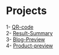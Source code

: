 # Projects

1- <a href="https://alyssondemari.github.io/FrontEnd-Mentor/qr-code-component-main/index.html">QR-code</a> <br>
2- <a href=https://alyssondemari.github.io/FrontEnd-Mentor/results-summary-component-main/index.html>Result-Summary</a>  <br>
3- <a href=https://alyssondemari.github.io/FrontEnd-Mentor/blog-preview-card-main/index.html>Blog-Preview</a> <br>
4- <a href=https://alyssondemari.github.io/FrontEnd-Mentor/product-preview-card-component-main/index.html>Product-preview</a>

